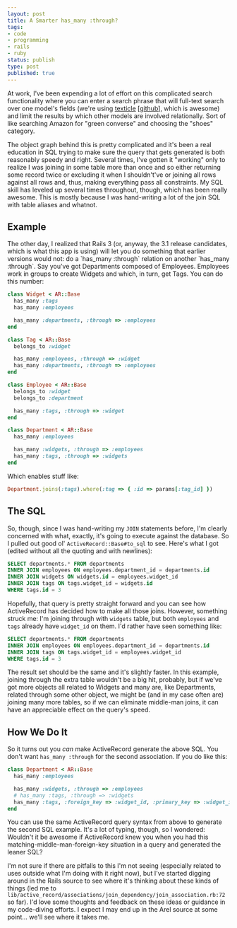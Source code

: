 ```yaml
---
layout: post
title: A Smarter has_many :through?
tags:
- code
- programming
- rails
- ruby
status: publish
type: post
published: true
---
```

At work, I've been expending a lot of effort on this complicated search functionality where you can enter a search phrase that will full-text search over one model's fields (we're using <a href="http://tenderlove.git.hub.com/texticle/">texticle</a> [<a href="https://github.com/tenderlove/texticle">github</a>], which is awesome) and limit the results by which other models are involved relationally. Sort of like searching Amazon for "green converse" and choosing the "shoes" category.

The object graph behind this is pretty complicated and it's been a real education in SQL trying to make sure the query that gets generated is both reasonably speedy and right. Several times, I've gotten it "working" only to realize I was joining in some table more than once and so either returning some record twice or excluding it when I shouldn't've or joining all rows against all rows and, thus, making everything pass all constraints. My SQL skill has leveled up several times throughout, though, which has been really awesome. This is mostly because I was hand-writing a lot of the join SQL with table aliases and whatnot.

<h2>Example</h2>
The other day, I realized that Rails 3 (or, anyway, the 3.1 release candidates, which is what this app is using) will let you do something that earlier versions would not: do a `has_many :through` relation on another `has_many :through`. Say you've got Departments composed of Employees. Employees work in groups to create Widgets and which, in turn, get Tags. You can do this number:

``` ruby
class Widget < AR::Base
  has_many :tags
  has_many :employees

  has_many :departments, :through => :employees
end

class Tag < AR::Base
  belongs_to :widget

  has_many :employees, :through => :widget
  has_many :departments, :through => :employees
end

class Employee < AR::Base
  belongs_to :widget
  belongs_to :department

  has_many :tags, :through => :widget
end

class Department < AR::Base
  has_many :employees

  has_many :widgets, :through => :employees
  has_many :tags, :through => :widgets
end
```

Which enables stuff like:

``` ruby
Department.joins(:tags).where(:tag => { :id => params[:tag_id] })
```

<h2>The SQL</h2>
So, though, since I was hand-writing my <code>JOIN</code> statements before, I'm clearly concerned with what, exactly, it's going to execute against the database. So I pulled out good ol' <code>ActiveRecord::Base#to_sql</code> to see. Here's what I got (edited without all the quoting and with newlines):

``` sql
SELECT departments.* FROM departments
INNER JOIN employees ON employees.department_id = departments.id
INNER JOIN widgets ON widgets.id = employees.widget_id
INNER JOIN tags ON tags.widget_id = widgets.id
WHERE tags.id = 3
```

Hopefully, that query is pretty straight forward and you can see how ActiveRecord has decided how to make all those joins. However, something struck me: I'm joining through with <code>widgets</code> table, but both <code>employees</code> and <code>tags</code> already have <code>widget_id</code> on them. I'd rather have seen something like:

``` sql
SELECT departments.* FROM departments
INNER JOIN employees ON employees.department_id = departments.id
INNER JOIN tags ON tags.widget_id = employees.widget_id
WHERE tags.id = 3
```

The result set should be the same and it's slightly faster. In this example, joining through the extra table wouldn't be a big hit, probably, but if we've got more objects all related to Widgets and many are, like Departments, related through some other object, we might be (and in my case often are) joining many more tables, so if we can eliminate middle-man joins, it can have an appreciable effect on the query's speed.

<h2>How We Do It</h2>
So it turns out you <em>can</em> make ActiveRecord generate the above SQL. You don't want <code>has_many :through</code> for the second association. If you do like this:

``` ruby
class Department < AR::Base
  has_many :employees

  has_many :widgets, :through => :employees
  # has_many :tags, :through => :widgets
  has_many :tags, :foreign_key => :widget_id, :primary_key => :widget_id
end
```

You can use the same ActiveRecord query syntax from above to generate the second SQL example. It's a lot of typing, though, so I wondered: Wouldn't it be awesome if ActiveRecord knew you when you had this matching-middle-man-foreign-key situation in a query and generated the leaner SQL?

I'm not sure if there are pitfalls to this I'm not seeing (especially related to
uses outside what I'm doing with it right now), but I've started digging around
in the Rails source to see where it's thinking about these kinds of things (led
me to `lib/active_record/associations/join_dependency/join_association.rb:72` so
far). I'd love some thoughts and feedback on these ideas or guidance in my
code-diving efforts. I expect I may end up in the Arel source at some point...
we'll see where it takes me.
